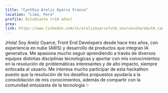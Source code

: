 ```yaml
---
title: "Cynthia Areliz Oyarce Franco"
location: "Lima, Perú"
profile: Estudiante (+18 años)
area: 
link: https://www.linkedin.com/in/arelizoyarce?utm_source=share&utm_campaign=share_via&utm_content=profile&utm_medium=android_app
---
```


¡Hola! Soy Areliz Oyarce, Front End Developers desde hace tres años, con experiencia en nube (AWS) y desarrollo de productos que integran IA generativa. Me apasiona mucho seguir aprendiendo a través de diversos equipos distintas disciplinas tecnologicas y aportar con mis conocimientos en la resolución de problemáticas interesantes y de alto impacto, siempre enfocada al usuario. Me interesa mucho participar de esta hackathon puesto que la resolución de los desafíos propuestos ayudaría a la consolidación de mis conocimientos, además de compartir con la comunidad entusiasta de la tecnología ✨